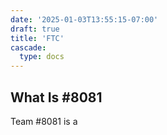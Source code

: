```yaml
---
date: '2025-01-03T13:55:15-07:00'
draft: true
title: 'FTC'
cascade:
  type: docs
---
```


## What Is #8081

Team #8081 is a 